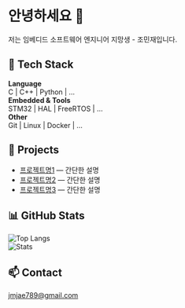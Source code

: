 # 안녕하세요 👋  
저는 임베디드 소프트웨어 엔지니어 지망생 - 조민재입니다.

## 🔧 Tech Stack  
**Language**  
C | C++ | Python | …  
**Embedded & Tools**  
STM32 | HAL | FreeRTOS | …  
**Other**  
Git | Linux | Docker | …

## 🚀 Projects  
- [프로젝트명1](링크) — 간단한 설명  
- [프로젝트명2](링크) — 간단한 설명  
- [프로젝트명3](링크) — 간단한 설명  

## 📊 GitHub Stats  
![Top Langs](https://github-readme-stats.vercel.app/api/top-langs/?username=사용자명&layout=compact&theme=dark)  
![Stats](https://github-readme-stats.vercel.app/api?username=사용자명&theme=dark)

## 📫 Contact  
[jmjae789@gmail.com](mailto:jmjae789@gmail.com)

